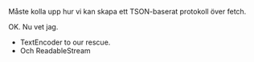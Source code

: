 Måste kolla upp hur vi kan skapa ett TSON-baserat protokoll över fetch.

OK. Nu vet jag.

* TextEncoder to our rescue.
* Och ReadableStream